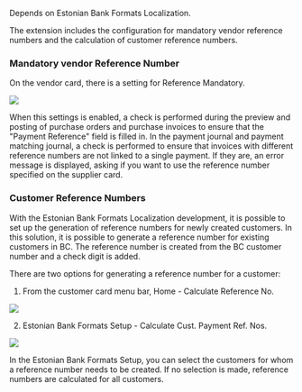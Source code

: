 Depends on Estonian Bank Formats Localization.

The extension includes the configuration for mandatory vendor reference numbers and the calculation of customer reference numbers.

### Mandatory vendor Reference Number

On the vendor card, there is a setting for Reference Mandatory.

![][1]

When this settings is enabled, a check is performed during the preview and posting of purchase orders and purchase invoices to ensure that the \"Payment Reference\" field is filled in. In the payment journal and payment matching journal, a check is performed to ensure that invoices with different reference numbers are not linked to a single payment. If they are, an error message is displayed, asking if you want to use the reference number specified on the supplier card.

### Customer Reference Numbers

With the Estonian Bank Formats Localization development, it is possible to set up the generation of reference numbers for newly created customers. In this solution, it is possible to generate a reference number for existing customers in BC. The reference number is created from the BC customer number and a check digit is added.

There are two options for generating a reference number for a customer:

1. From the customer card menu bar, Home - Calculate Reference No.

![][2]

2. Estonian Bank Formats Setup - Calculate Cust. Payment Ref. Nos.

![][3]

In the Estonian Bank Formats Setup, you can select the customers for whom a reference number needs to be created. If no selection is made, reference numbers are calculated for all customers.

  [1]: ./media/image1eng.png
  [2]: ./media/image2eng.png
  [3]: ./media/image3eng.png

